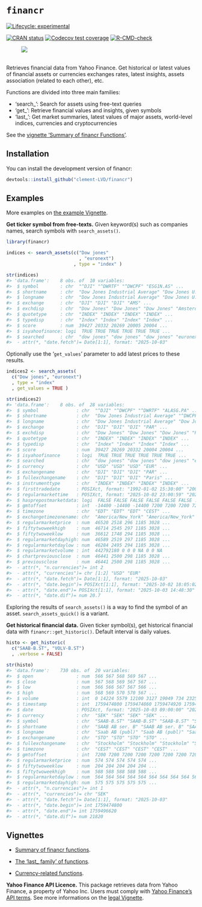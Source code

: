 
# `financr`

<!-- badges: start -->

[![Lifecycle:
experimental](https://img.shields.io/badge/lifecycle-experimental-orange.svg)](https://lifecycle.r-lib.org/articles/stages.html#experimental)

[![CRAN
status](https://www.r-pkg.org/badges/version/financr)](https://CRAN.R-project.org/package=financr)
[![Codecov test
coverage](https://codecov.io/gh/Clement-LVD/financr/graph/badge.svg)](https://app.codecov.io/gh/Clement-LVD/financr)
[![R-CMD-check](https://github.com/Clement-LVD/financr/actions/workflows/R-CMD-check.yaml/badge.svg)](https://github.com/Clement-LVD/financr/actions/workflows/R-CMD-check.yaml)
<!-- badges: end -->

<figure>
<img
src="https://img.shields.io/badge/Package-bold?style=flat&amp;logoColor=black&amp;logoSize=2&amp;label=R&amp;labelColor=black&amp;color=green"
alt=" " />
<figcaption aria-hidden="true"> </figcaption>
</figure>

Retrieves financial data from Yahoo Finance. Get historical or latest
values of financial assets or currencies exchanges rates, latest
insights, assets association (related to each other), etc.

Functions are divided into three main families:

- ‘search\_’: Search for assets using free-text queries
- ‘get\_’: Retrieve financial values and insights, given symbols
- ‘last\_’: Get market summaries, latest values of major assets,
  world-level indices, currencies and cryptocurrencies

See the [vignette ‘Summary of financr
Functions’](https://clement-lvd.github.io/financr/articles/Functions_summary.html).

## Installation

You can install the development version of financr:

``` r
devtools::install_github("clement-LVD/financr")
```

## Examples

More examples on [the example
Vignette](https://clement-lvd.github.io/financr/articles/example.html).

**Get ticker symbol from free-texts.** Given keyword(s) such as
companies names, search symbols with `search_assets()`.

``` r
library(financr)

indices <- search_assets(c("Dow jones"
                           , "euronext")
                         , type = "index" )

str(indices)
#> 'data.frame':    8 obs. of  10 variables:
#>  $ symbol        : chr  "^DJI" "^DWRTF" "^DWCPF" "ESG1N.AS" ...
#>  $ shortname     : chr  "Dow Jones Industrial Average" "Dow Jones U.S. Select REIT Inde" "^DWCPF" "Euronext Eurozone 100 ESG NR" ...
#>  $ longname      : chr  "Dow Jones Industrial Average" "Dow Jones U.S. Select REIT Inde" "Dow Jones U.S. Completion Total Stock Market Index" "Euronext Eurozone 100 ESG NR" ...
#>  $ exchange      : chr  "DJI" "DJI" "DJI" "AMS" ...
#>  $ exchdisp      : chr  "Dow Jones" "Dow Jones" "Dow Jones" "Amsterdam" ...
#>  $ quotetype     : chr  "INDEX" "INDEX" "INDEX" "INDEX" ...
#>  $ typedisp      : chr  "Index" "Index" "Index" "Index" ...
#>  $ score         : num  39427 20332 20269 20005 20004 ...
#>  $ isyahoofinance: logi  TRUE TRUE TRUE TRUE TRUE TRUE ...
#>  $ searched      : chr  "dow jones" "dow jones" "dow jones" "euronext" ...
#>  - attr(*, "date.fetch")= Date[1:1], format: "2025-10-03"
```

Optionally use the ‘`get_values`’ parameter to add latest prices to
these results.

``` r
indices2 <- search_assets(
  c("Dow jones", "euronext")
  , type = "index"
  , get_values = TRUE )

str(indices2)
#> 'data.frame':    8 obs. of  28 variables:
#>  $ symbol              : chr  "^DJI" "^DWCPF" "^DWRTF" "ALASG.PA" ...
#>  $ shortname           : chr  "Dow Jones Industrial Average" "^DWCPF" "Dow Jones U.S. Select REIT Inde" "Euronext Growth All-Share Index" ...
#>  $ longname            : chr  "Dow Jones Industrial Average" "Dow Jones U.S. Completion Total Stock Market Index" "Dow Jones U.S. Select REIT Inde" "Euronext Growth All-Share Index" ...
#>  $ exchange            : chr  "DJI" "DJI" "DJI" "PAR" ...
#>  $ exchdisp            : chr  "Dow Jones" "Dow Jones" "Dow Jones" "Paris" ...
#>  $ quotetype           : chr  "INDEX" "INDEX" "INDEX" "INDEX" ...
#>  $ typedisp            : chr  "Index" "Index" "Index" "Index" ...
#>  $ score               : num  39427 20269 20332 20004 20004 ...
#>  $ isyahoofinance      : logi  TRUE TRUE TRUE TRUE TRUE TRUE ...
#>  $ searched            : chr  "dow jones" "dow jones" "dow jones" "euronext" ...
#>  $ currency            : chr  "USD" "USD" "USD" "EUR" ...
#>  $ exchangename        : chr  "DJI" "DJI" "DJI" "PAR" ...
#>  $ fullexchangename    : chr  "DJI" "DJI" "DJI" "Paris" ...
#>  $ instrumenttype      : chr  "INDEX" "INDEX" "INDEX" "INDEX" ...
#>  $ firsttradedate      : POSIXct, format: "1992-01-02 15:30:00" "2006-08-24 15:30:00" ...
#>  $ regularmarkettime   : POSIXct, format: "2025-10-02 23:00:59" "2025-10-02 23:09:31" ...
#>  $ hasprepostmarketdata: logi  FALSE FALSE FALSE FALSE FALSE FALSE ...
#>  $ gmtoffset           : int  -14400 -14400 -14400 7200 7200 7200 7200 7200
#>  $ timezone            : chr  "EDT" "EDT" "EDT" "CEST" ...
#>  $ exchangetimezonename: chr  "America/New_York" "America/New_York" "America/New_York" "Europe/Paris" ...
#>  $ regularmarketprice  : num  46520 2518 296 1185 3028 ...
#>  $ fiftytwoweekhigh    : num  46714 2545 297 1185 3028 ...
#>  $ fiftytwoweeklow     : num  36612 1748 294 1185 3028 ...
#>  $ regularmarketdayhigh: num  46589 2519 297 1185 3028 ...
#>  $ regularmarketdaylow : num  46284 2495 294 1185 3028 ...
#>  $ regularmarketvolume : int  442792180 0 0 0 NA 0 0 NA
#>  $ chartpreviousclose  : num  46441 2500 298 1185 3028 ...
#>  $ previousclose       : num  46441 2500 298 1185 3028 ...
#>  - attr(*, "n.currencies")= int 2
#>  - attr(*, "currencies")= chr [1:2] "USD" "EUR"
#>  - attr(*, "date.fetch")= Date[1:1], format: "2025-10-03"
#>  - attr(*, "date.begin")= POSIXct[1:1], format: "2025-10-02 18:05:02"
#>  - attr(*, "date.end")= POSIXct[1:1], format: "2025-10-03 14:48:30"
#>  - attr(*, "date.dif")= num 20.7
```

Exploring the results of `search_assets()` is a way to find the symbol
of an asset. `search_assets_quick()` is a variant.

**Get historical financial data.** Given ticker symbol(s), get
historical financial data with `financr::get_historic()`. Default
interval is daily values.

``` r
histo <- get_historic(
  c("SAAB-B.ST", "VOLV-B.ST")
  , .verbose = FALSE)

str(histo)
#> 'data.frame':    730 obs. of  20 variables:
#>  $ open                : num  566 567 568 569 567 ...
#>  $ close               : num  567 568 569 567 567 ...
#>  $ low                 : num  566 566 567 567 566 ...
#>  $ high                : num  568 569 570 570 567 ...
#>  $ volume              : int  0 14224 5579 12100 3127 19049 734 2325 3713 4596 ...
#>  $ timestamp           : int  1759474800 1759474860 1759474920 1759474980 1759475040 1759475100 1759475160 1759475220 1759475280 1759475340 ...
#>  $ date                : POSIXct, format: "2025-10-03 09:00:00" "2025-10-03 09:01:00" ...
#>  $ currency            : chr  "SEK" "SEK" "SEK" "SEK" ...
#>  $ symbol              : chr  "SAAB-B.ST" "SAAB-B.ST" "SAAB-B.ST" "SAAB-B.ST" ...
#>  $ shortname           : chr  "SAAB AB ser. B" "SAAB AB ser. B" "SAAB AB ser. B" "SAAB AB ser. B" ...
#>  $ longname            : chr  "Saab AB (publ)" "Saab AB (publ)" "Saab AB (publ)" "Saab AB (publ)" ...
#>  $ exchangename        : chr  "STO" "STO" "STO" "STO" ...
#>  $ fullexchangename    : chr  "Stockholm" "Stockholm" "Stockholm" "Stockholm" ...
#>  $ timezone            : chr  "CEST" "CEST" "CEST" "CEST" ...
#>  $ gmtoffset           : int  7200 7200 7200 7200 7200 7200 7200 7200 7200 7200 ...
#>  $ regularmarketprice  : num  574 574 574 574 574 ...
#>  $ fiftytwoweeklow     : num  204 204 204 204 204 ...
#>  $ fiftytwoweekhigh    : num  588 588 588 588 588 ...
#>  $ regularmarketdaylow : num  564 564 564 564 564 564 564 564 564 564 ...
#>  $ regularmarketdayhigh: num  575 575 575 575 575 ...
#>  - attr(*, "n.currencies")= int 1
#>  - attr(*, "currencies")= chr "SEK"
#>  - attr(*, "date.fetch")= Date[1:1], format: "2025-10-03"
#>  - attr(*, "date.begin")= int 1759474800
#>  - attr(*, "date.end")= int 1759496620
#>  - attr(*, "date.dif")= num 21820
```

## Vignettes

- [Summary of financr
  functions](https://clement-lvd.github.io/financr/articles/Functions_summary.html).

- [The ‘last\_ family’ of
  functions](https://clement-lvd.github.io/financr/articles/last_family.html).

- [Currency-related
  functions](https://clement-lvd.github.io/financr/articles/currencies.html).

**Yahoo Finance API Licence.** This package retrieves data from Yahoo
Finance, a property of Yahoo Inc. Users must comply with [Yahoo
Finance’s API
terms](https://legal.yahoo.com/us/en/yahoo/terms/product-atos/apiforydn/index.html).
See more informations on the [legal
Vignette](https://clement-lvd.github.io/financr/articles/About_the_Yahoo_Finance_License.html).
